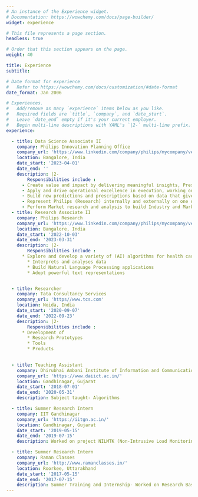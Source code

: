 ```yaml
---
# An instance of the Experience widget.
# Documentation: https://wowchemy.com/docs/page-builder/
widget: experience

# This file represents a page section.
headless: true

# Order that this section appears on the page.
weight: 40

title: Experience
subtitle:

# Date format for experience
#   Refer to https://wowchemy.com/docs/customization/#date-format
date_format: Jan 2006

# Experiences.
#   Add/remove as many `experience` items below as you like.
#   Required fields are `title`, `company`, and `date_start`.
#   Leave `date_end` empty if it's your current employer.
#   Begin multi-line descriptions with YAML's `|2-` multi-line prefix.
experience:

  - title: Data Science Associate II
    company: Philips Innovation Planning Office
    company_url: 'https://www.linkedin.com/company/philips/mycompany/verification/'
    location: Bangalore, India
    date_start: '2023-04-01'
    date_end: ''
    description: |2-
        Responsibilities include :
      - Create value and impact by delivering meaningful insights, Prescriptive Analytics, and transfers to the business that contribute to Philips growth
      - Apply and drive operational excellence in execution, working on continuous improvement and focusing on quality
      - Build new predictions and prescriptions based on data that gives significant value to the business
      - Represent Philips (Research) internally and externally on one or more competency domains
      - Perform Market research and analysis to build Industry and Market threshold and benchmarks.
  - title: Research Associate II
    company: Philips Research
    company_url: 'https://www.linkedin.com/company/philips/mycompany/verification/'
    location: Bangalore, India
    date_start: '2022-10-03'
    date_end: '2023-03-31'
    description: |2-
        Responsibilities include :
      * Explore and develop a variety of (AI) algorithms for health care applications  
        * Interprets and analyses data 
        * Build Natural Language Processing applications 
        * Adopt powerful text representations 


  - title: Researcher
    company: Tata Consultancy Services
    company_url: 'https//www.tcs.com'
    location: Noida, India
    date_start: '2020-09-07'
    date_end: '2022-09-23'
    description: |2-
        Responsibilities include :
      * Development of  
        * Research Prototypes
        * Tools  
        * Products

        
  - title: Teaching Assistant
    company: Dhirubhai Ambani Institute of Information and Communication Technology
    company_url: 'https://www.daiict.ac.in/'
    location: Gandhinagar, Gujarat
    date_start: '2018-07-01'
    date_end: '2020-05-31'
    description: Subject taught- Algorithms

  - title: Summer Research Intern
    company: IIT Gandhinagar
    company_url: 'https://iitgn.ac.in/'
    location: Gandhinagar, Gujarat
    date_start: '2019-05-15'
    date_end: '2019-07-15'
    description: Worked on project NILMTK (Non-Intrusive Load Monitoring Toolkit ), an open source toolkit on GitHub which focuses on providing a better interface for energy disaggregation problems. Also got a research paper accepted in ACM BuildSys 2019.

  - title: Summer Research Intern
    company: Raman Classes 
    company_url: 'http://www.ramanclasses.in/'
    location: Roorkee, Uttarakhand
    date_start: '2017-05-15'
    date_end: '2017-07-15'
    description: Summer Training and Internship- Worked on Research Based Projects and Conference Paper. Understood basic ML and Statistics.
---
```


